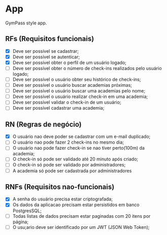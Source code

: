 # App

 GymPass style app.

 ## RFs (Requisitos funcionais)

 - [X] Deve ser possível se cadastrar;
 - [X] Deve ser possível se autenticar;
 - [X] Deve ser possível obter o perfil de um usuário logado;
 - [ ] Deve ser possível obter o número de check-ins realizados pelo usuário logado;
 - [ ] Deve ser possível o usuário obter seu histórico de check-ins;
 - [ ] Deve ser possível o usuário buscar academias próximas;
 - [ ] Deve ser possível o usuário buscar uma academias pelo nome;
 - [ ] Deve ser possível o usuário realizar check-in em uma academia;
 - [ ] Deve ser possível validar o check-in de um usuário;
 - [ ] Deve ser possível cadastrar uma academia;

 ## RN (Regras de negócio)

 - [X] O usuário nao deve poder se cadastrar com um e-mail duplicado;
 - [ ] O usuário nao pode fazer 2 check-ins no mesmo dia;
 - [ ] O usuário nao pode fazer check-in se nao tiver perto(100m) da academia;
 - [ ] O check-in só pode ser validado até 20 minuto após criado;
 - [ ] O check-in só pode ser validado por administradores;
 - [ ] A academia só pode ser cadastrada por administradores

 ## RNFs (Requisitos nao-funcionais)

 - [X] A senha do usuário precisa estar criptografada;
 - [X] Os dados da aplicacao precisam estar persistidos em banco PostgresSQL;
 - [ ] Todas listas de dados precisam estar paginadas com 20 itens por página;
 - [ ] O usu;ario deve ser identificado por um JWT (JSON Web Token);